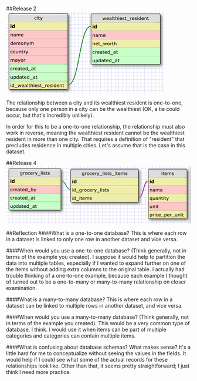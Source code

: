 ##Release 2
![Cities and Wealthiest Residents](./imgs/one-to-one.png "one-to-one relationship schema")

The relationship between a city and its wealthiest resident is one-to-one, because only one person in a city can be the wealthiest (OK, a tie could occur, but that's incredibly unlikely).

In order for this to be a one-to-one relationship, the relationship must also work in reverse, meaning the wealthiest resident cannot be the wealthiest resident in more than one city. That requires a definition of "resident" that precludes residence in multiple cities. Let's assume that is the case in this dataset.


##Release 4
![Grocery List](./imgs/many-to-many.png "many-to-many-relationship schema")


##Reflection
####What is a one-to-one database?
This is where each row in a dataset is linked to only one row in another dataset and vice versa.

####When would you use a one-to-one database? (Think generally, not in terms of the example you created).
I suppose it would help to partition the data into multiple tables, especially if I wanted to expand further on one of the items without adding extra columns to the original table. I actually had trouble thinking of a one-to-one example, because each example I thought of turned out to be a one-to-many or many-to-many relationship on closer examination.

####What is a many-to-many database?
This is where each row in a dataset can be linked to multiple rows in another dataset, and vice versa.

####When would you use a many-to-many database? (Think generally, not in terms of the example you created).
This would be a very common type of database, I think. I would use it when items can be part of multiple categories and categories can contain multiple items.

####What is confusing about database schemas? What makes sense?
It's a little hard for me to conceptualize without seeing the values in the fields. It would help if I could see what some of the actual records for these relationships look like. Other than that, it seems pretty straightforward; I just think I need more practice.